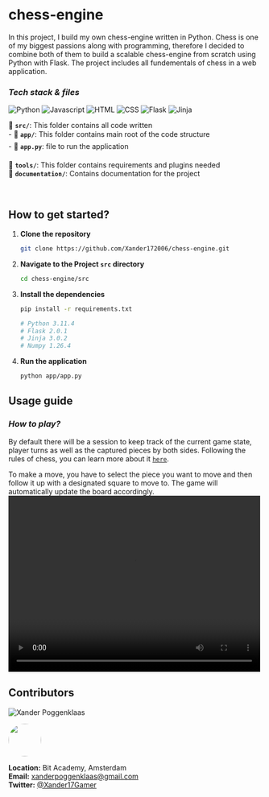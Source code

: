 # chess-engine

In this project, I build my own chess-engine written in Python.
Chess is one of my biggest passions along with programming, therefore I decided to combine both of them to build a scalable chess-engine from scratch using Python with Flask. The project includes all fundementals of chess in a web application.


### _Tech stack & files_

![Python](https://img.shields.io/badge/Python-3776AB?style=for-the-badge&labelColor=233f52&logo=python&logoColor=F0DB4F&color=233f52)
![Javascript](https://img.shields.io/badge/Javascript-3776AB?style=for-the-badge&labelColor=F0DB4F&logo=javascript&logoColor=black&color=F0DB4F)
![HTML](https://img.shields.io/badge/HTML5-E34F26?style=for-the-badge&logo=html5&logoColor=white)
![CSS](https://img.shields.io/badge/CSS3-1572B6?style=for-the-badge&logo=css3&logoColor=white)
![Flask](https://img.shields.io/badge/Flask-3776AB?style=for-the-badge&labelColor=darkgreen&logo=flask&logoColor=white&color=darkgreen)
![Jinja](https://img.shields.io/badge/Jinja-3776AB?style=for-the-badge&labelColor=black&logo=jinja&logoColor=white&color=black)

📁 **`src/`**: This folder contains all code written <br />
    - 📁 **`app/`**: This folder contains main root of the code structure <br />
            - 📄 **`app.py`**: file to run the application

📁 **`tools/`**: This folder contains requirements and plugins needed  <br />
📁 **`documentation/`**: Contains documentation for the project <br />

<br />

## How to get started?

1. **Clone the repository**

    ```bash
    git clone https://github.com/Xander172006/chess-engine.git
    ```

2. **Navigate to the Project `src` directory**

    ```bash
    cd chess-engine/src
    ```

3. **Install the dependencies**

    ```bash
    pip install -r requirements.txt

    # Python 3.11.4
    # Flask 2.0.1
    # Jinja 3.0.2
    # Numpy 1.26.4
    ```

4. **Run the application**

    ```bash
    python app/app.py
    ```


## Usage guide

### _How to play?_

By default there will be a session to keep track of the current game state, player turns as well as the captured pieces by both sides.
Following the rules of chess, you can learn more about it [`here`](https://en.wikipedia.org/wiki/Chess).

To make a move, you have to select the piece you want to move and then follow it up with a designated square to move to. The game will automatically update the board accordingly.
<video src="./documentation/videos/usage_chess-engine.mp4" width="500" height="350"></video>

## Contributors

![Xander Poggenklaas](https://img.shields.io/badge/Xander_Poggenklaas-Developer-blue)

[<img src="https://github.com/Xander172006.png" width="65px" height="65px" style="border-radius: 50px"/>](Xander172006)

**Location:** Bit Academy, Amsterdam
</br>
**Email:** xanderpoggenklaas@gmail.com
</br>
**Twitter:** [@Xander17Gamer](https://x.com/Xander17Gamer)